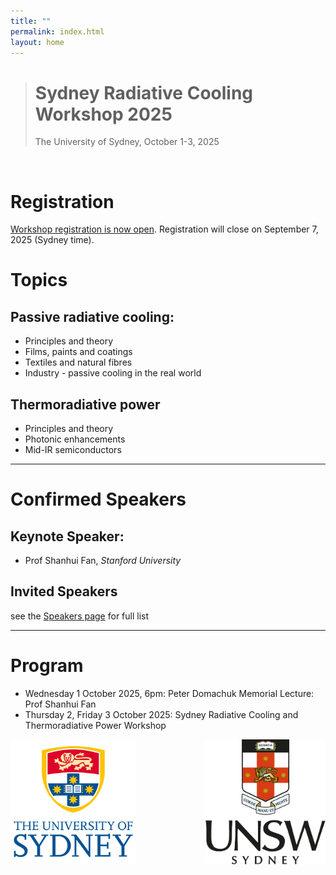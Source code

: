 ```yaml
---
title: ""
permalink: index.html
layout: home
---
```

> # Sydney Radiative Cooling Workshop 2025
> The University of Sydney, October 1-3, 2025
<p> <br></p>

# Registration
[Workshop registration is now open](registration.markdown). Registration will close on September 7, 2025 (Sydney time). 

# Topics
## Passive radiative cooling:
- Principles and theory 
- Films, paints and coatings
- Textiles and natural fibres
- Industry - passive cooling in the real world

## Thermoradiative power
- Principles and theory
- Photonic enhancements
- Mid-IR semiconductors

---

# Confirmed Speakers
## Keynote Speaker:
- Prof Shanhui Fan, *Stanford University*

## Invited Speakers
see the [Speakers page](speakers.markdown) for full list



---

# Program
- Wednesday 1 October 2025, 6pm: Peter Domachuk Memorial Lecture: Prof Shanhui Fan
- Thursday 2, Friday 3 October 2025: Sydney Radiative Cooling and Thermoradiative Power Workshop 

<div align="center"><img src="/assets/sydlogo.png" height="200px" style="float: left"> <img src="/assets/new-UNSW-logo-png-vertical-crest.png" height="200px" style="float: right"></div>

